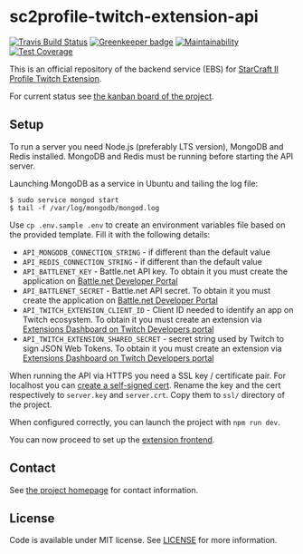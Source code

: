 # sc2profile-twitch-extension-api
[![Travis Build Status](https://travis-ci.org/lukemnet/sc2pte-backend.svg?branch=master)](https://travis-ci.org/lukemnet/sc2profile-twitch-extension-api)
[![Greenkeeper badge](https://badges.greenkeeper.io/lukemnet/sc2pte-backend.svg)](https://greenkeeper.io/)
[![Maintainability](https://api.codeclimate.com/v1/badges/fc6333b35828244a871c/maintainability)](https://codeclimate.com/github/lukemnet/sc2pte-backend/maintainability)
[![Test Coverage](https://api.codeclimate.com/v1/badges/fc6333b35828244a871c/test_coverage)](https://codeclimate.com/github/lukemnet/sc2pte-backend/test_coverage)

This is an official repository of the backend service (EBS) for [StarCraft II Profile Twitch Extension](https://sc2pte.lukem.net/).

For current status see [the kanban board of the project](https://github.com/orgs/lukemnet/projects/1).

## Setup

To run a server you need Node.js (preferably LTS version), MongoDB and Redis installed. MongoDB and Redis must be running before starting the API server.

Launching MongoDB as a service in Ubuntu and tailing the log file:

```
$ sudo service mongod start
$ tail -f /var/log/mongodb/mongod.log
```

Use `cp .env.sample .env` to create an environment variables file based on the provided template. Fill it with the following details:

* `API_MONGODB_CONNECTION_STRING` - if different than the default value
* `API_REDIS_CONNECTION_STRING` - if different than the default value
* `API_BATTLENET_KEY` - Battle.net API key. To obtain it you must create the application on [Battle.net Developer Portal](https://dev.battle.net/)
* `API_BATTLENET_SECRET` - Battle.net API secret. To obtain it you must create the application on [Battle.net Developer Portal](https://dev.battle.net/)
* `API_TWITCH_EXTENSION_CLIENT_ID` - Client ID needed to identify an app on Twitch ecosystem. To obtain it you must create an extension via [Extensions Dashboard on Twitch Developers portal](https://dev.twitch.tv/dashboard/extensions)
* `API_TWITCH_EXTENSION_SHARED_SECRET` - secret string used by Twitch to sign JSON Web Tokens. To obtain it you must create an extension via [Extensions Dashboard on Twitch Developers portal](https://dev.twitch.tv/dashboard/extensions)

When running the API via HTTPS you need a SSL key / certificate pair. For localhost you can [create a self-signed cert](https://gist.github.com/lwojcik/a513d0cabad380d0b8df74c08431426c). Rename the key and the cert respectively to `server.key` and `server.crt`. Copy them to `ssl/` directory of the project.

When configured correctly, you can launch the project with `npm run dev`.


You can now proceed to set up the [extension frontend](https://github.com/lukemnet/sc2pte-frontend).

## Contact

See [the project homepage](https://sc2pte.lukem.net/) for contact information.

## License

Code is available under MIT license. See [LICENSE](https://raw.githubusercontent.com/lukemsc/sc2profile-twitch-extension-api/master/LICENSE) for more information.

